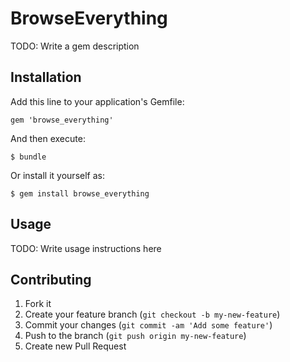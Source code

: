 # BrowseEverything

TODO: Write a gem description

## Installation

Add this line to your application's Gemfile:

    gem 'browse_everything'

And then execute:

    $ bundle

Or install it yourself as:

    $ gem install browse_everything

## Usage

TODO: Write usage instructions here

## Contributing

1. Fork it
2. Create your feature branch (`git checkout -b my-new-feature`)
3. Commit your changes (`git commit -am 'Add some feature'`)
4. Push to the branch (`git push origin my-new-feature`)
5. Create new Pull Request
